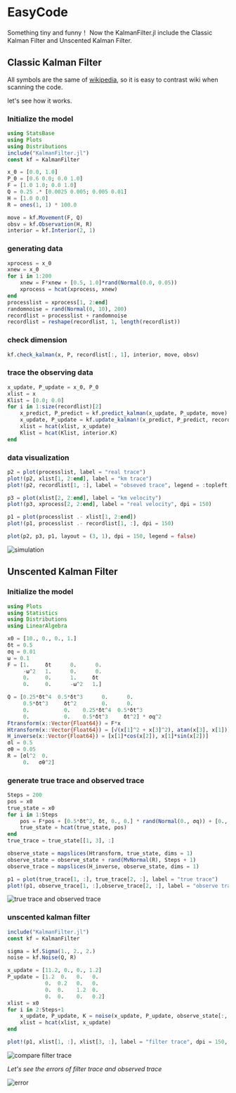 # EasyCode

Something tiny and funny！
Now the KalmanFilter.jl  include the Classic Kalman Filter and Unscented Kalman Filter. 


## Classic Kalman Filter


All symbols are the same of   [wikipedia](https://en.wikipedia.org/wiki/Kalman_filter), so it is easy to contrast wiki when scanning the code.

let's see how it works.

### Initialize the model

```julia
using StatsBase
using Plots
using Distributions
include("KalmanFilter.jl")
const kf = KalmanFilter

x_0 = [0.0, 1.0]
P_0 = [0.6 0.0; 0.0 1.0]
F = [1.0 1.0; 0.0 1.0]
Q = 0.25 .* [0.0025 0.005; 0.005 0.01]
H = [1.0 0.0]
R = ones(1, 1) * 100.0

move = kf.Movement(F, Q)
obsv = kf.Observation(H, R)
interior = kf.Interior(2, 1)

```

### generating data

```julia
xprocess = x_0
xnew = x_0
for i in 1:200
    xnew = F*xnew + [0.5, 1.0]*rand(Normal(0.0, 0.05))
    xprocess = hcat(xprocess, xnew)
end
processlist = xprocess[1, 2:end]
randomnoise = rand(Normal(0, 10), 200)
recordlist = processlist + randomnoise
recordlist = reshape(recordlist, 1, length(recordlist))
```

### check dimension

```julia
kf.check_kalman(x, P, recordlist[:, 1], interior, move, obsv)
```

### trace the observing data

```julia
x_update, P_update = x_0, P_0
xlist = x
Klist = [0.0; 0.0]
for i in 1:size(recordlist)[2]
    x_predict, P_predict = kf.predict_kalman(x_update, P_update, move)
    x_update, P_update = kf.update_kalman!(x_predict, P_predict, recordlist[:, i], obsv, interior)
    xlist = hcat(xlist, x_update)
    Klist = hcat(Klist, interior.K)
end
```

### data visualization

```julia
p2 = plot(processlist, label = "real trace")
plot!(p2, xlist[1, 2:end], label = "km trace")
plot!(p2, recordlist[1, :], label = "obseved trace", legend = :topleft, dpi = 150)

p3 = plot(xlist[2, 2:end], label = "km velocity")
plot!(p3, xprocess[2, 2:end], label = "real velocity", dpi = 150)

p1 = plot(processlist .- xlist[1, 2:end])
plot!(p1, processlist .- recordlist[1, :], dpi = 150)

plot(p2, p3, p1, layout = (3, 1), dpi = 150, legend = false)
```

![simulation](images/simuliation.png)



## Unscented Kalman Filter

### Initialize the model

```julia
using Plots
using Statistics
using Distributions
using LinearAlgebra

x0 = [10., 0., 0., 1.]
δt = 0.5
σq = 0.01
ω = 0.1
F = [1.     δt      0.      0.  
     -ω^2   1.      0.      0.
     0.     0.      1.     δt
     0.     0.      -ω^2   1.]

Q = [0.25*δt^4  0.5*δt^3      0.      0.
     0.5*δt^3     δt^2        0.      0.
     0.           0.    0.25*δt^4  0.5*δt^3
     0.           0.    0.5*δt^3     δt^2] * σq^2
Ftransform(x::Vector{Float64}) = F*x
Htransform(x::Vector{Float64}) = [√(x[1]^2 + x[3]^2), atan(x[3], x[1])]
H_inverse(x::Vector{Float64}) = [x[1]*cos(x[2]), x[1]*sin(x[2])]
σl = 0.5
σθ = 0.05
R = [σl^2  0.
     0.   σθ^2]
```



### generate true trace and observed trace

```julia
Steps = 200
pos = x0
true_state = x0
for i in 1:Steps
    pos = F*pos + [0.5*δt^2, δt, 0., 0.] * rand(Normal(0., σq)) + [0., 0., 0.5*δt^2, δt] * rand(Normal(0., σq))
    true_state = hcat(true_state, pos)
end
true_trace = true_state[[1, 3], :]

observe_state = mapslices(Htransform, true_state, dims = 1)
observe_state = observe_state + rand(MvNormal(R), Steps + 1)
observe_trace = mapslices(H_inverse, observe_state, dims = 1)

p1 = plot(true_trace[1, :], true_trace[2, :], label = "true trace")
plot!(p1, observe_trace[1, :],observe_trace[2, :], label = "observe trace", dpi = 150, images
```

![true trace and observed trace](https://github.com/Klaixiya/EasyCode/blob/main/images/unscented%20kalman%20filter%20img0.png)



### unscented kalman filter

```julia
include("KalmanFilter.jl")
const kf = KalmanFilter

sigma = kf.Sigma(1., 2., 2.)
noise = kf.Noise(Q, R)

x_update = [11.2, 0., 0., 1.2]
P_update = [1.2  0.   0.   0.
            0.  0.2   0.   0.
            0.  0.    1.2  0.
            0.  0.    0.   0.2]
xlist = x0
for i in 2:Steps+1
    x_update, P_update, K = noise(x_update, P_update, observe_state[:, i], sigma, Ftransform, Htransform)
    xlist = hcat(xlist, x_update)
end

plot!(p1, xlist[1, :], xlist[3, :], label = "filter trace", dpi = 150, legend = :topleft)
```

![compare filter trace](https://github.com/Klaixiya/EasyCode/blob/main/images/unscented%20kalman%20filter%20img1.png)



*Let's see the errors of filter trace and observed trace*

![error](https://github.com/Klaixiya/EasyCode/blob/main/images/unscented%20kalman%20filter%20img2.png)



